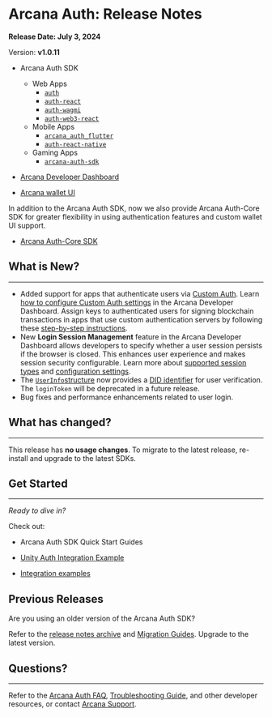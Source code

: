 # Arcana Auth: Release Notes

**Release Date: July 3, 2024**

Version: **v1.0.11**

- Arcana Auth SDK

  - Web Apps
    - [`auth`](https://www.npmjs.com/package/@arcana/auth)
    - [`auth-react`](https://www.npmjs.com/package/@arcana/auth-react)
    - [`auth-wagmi`](https://www.npmjs.com/package/@arcana/auth-wagmi)
    - [`auth-web3-react`](https://www.npmjs.com/package/@arcana/auth-web3-react)
  - Mobile Apps
    - [`arcana_auth_flutter`](https://pub.dev/packages/arcana_auth_flutter)
    - [`auth-react-native`](https://www.npmjs.com/package/@arcana/auth-react-native)
  - Gaming Apps
    - [`arcana-auth-sdk`](https://npm-registry.arcana.network/)

- [Arcana Developer Dashboard](https://dashboard.arcana.network/)

- [Arcana wallet UI](https://github.com/arcana-network/wallet-ui)

In addition to the Arcana Auth SDK, now we also provide Arcana Auth-Core SDK for greater flexibility in using authentication features and custom wallet UI support.

- [Arcana Auth-Core SDK](https://www.npmjs.com/package/@arcana/auth-core)

## What is New?

______________________________________________________________________

- Added support for apps that authenticate users via [Custom Auth](../../concepts/authtype/custom-auth/). Learn [how to configure Custom Auth settings](../../setup/config-custom-auth/) in the Arcana Developer Dashboard. Assign keys to authenticated users for signing blockchain transactions in apps that use custom authentication servers by following these [step-by-step instructions](../../auth/custom-auth/).
- New **Login Session Management** feature in the Arcana Developer Dashboard allows developers to specify whether a user session persists if the browser is closed. This enhances user experience and makes session security configurable. Learn more about [supported session types](../../concepts/session_type/) and [configuration settings](../../setup/config-dApp-with-db/#login-session-management).
- The [`UserInfo`structure](https://authsdk-ref-guide.netlify.app/interfaces/userinfo) now provides a [DID identifier](../../concepts/an-did-token/) for user verification. The `loginToken` will be deprecated in a future release.
- Bug fixes and performance enhancements related to user login.

## What has changed?

______________________________________________________________________

This release has **no usage changes**. To migrate to the latest release, re-install and upgrade to the latest SDKs.

## Get Started

______________________________________________________________________

*Ready to dive in?*

Check out:

- Arcana Auth SDK Quick Start Guides

- [Unity Auth Integration Example](https://github.com/arcana-network/auth-unity/tree/main/UnitySampleProject)

- [Integration examples](https://github.com/arcana-network/auth-examples)

## Previous Releases

Are you using an older version of the Arcana Auth SDK?

Refer to the [release notes archive](../archives/) and [Migration Guides](../../migration/archives/). Upgrade to the latest version.

## Questions?

______________________________________________________________________

Refer to the [Arcana Auth FAQ](../../faq/faq-gen/), [Troubleshooting Guide](../../troubleshooting/), and other developer resources, or contact [Arcana Support](../../support/).
